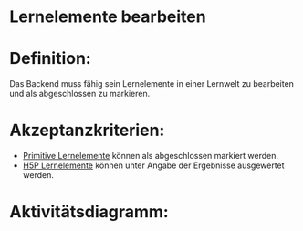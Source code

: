 # Lernelemente bearbeiten



# Definition:

Das Backend muss fähig sein Lernelemente in einer Lernwelt zu bearbeiten und als abgeschlossen zu markieren.


# Akzeptanzkriterien:
- [Primitive Lernelemente](Primitives-Lernelement-GE.md) können als abgeschlossen markiert werden.
- [H5P Lernelemente](H5P-GE.md) können unter Angabe der Ergebnisse ausgewertet werden.

# Aktivitätsdiagramm:

